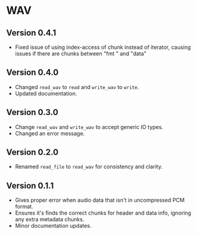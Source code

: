 # WAV

## Version 0.4.1

* Fixed issue of using index-access of chunk instead of iterator, causing issues if there are chunks between "fmt " and "data"

## Version 0.4.0

* Changed `read_wav` to `read` and `write_wav` to `write`.
* Updated documentation.

## Version 0.3.0

* Change `read_wav` and `write_wav` to accept generic IO types.
* Changed an error message.

## Version 0.2.0

* Renamed `read_file` to `read_wav` for consistency and clarity.

## Version 0.1.1

* Gives proper error when audio data that isn't in uncompressed PCM format.
* Ensures it's finds the correct chunks for header and data info, ignoring any extra metadata chunks.
* Minor documentation updates.
